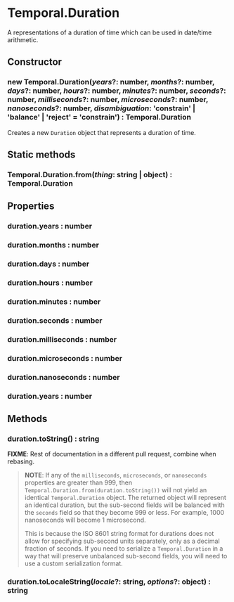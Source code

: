 # Temporal.Duration

A representations of a duration of time which can be used in date/time arithmetic.

## Constructor

### **new Temporal.Duration**(_years_?: number, _months_?: number, _days_?: number, _hours_?: number, _minutes_?: number, _seconds_?: number, _milliseconds_?: number, _microseconds_?: number, _nanoseconds_?: number, _disambiguation_: 'constrain' | 'balance' | 'reject' = 'constrain') : Temporal.Duration

Creates a new `Duration` object that represents a duration of time.

## Static methods

### Temporal.Duration.**from**(_thing_: string | object) : Temporal.Duration

## Properties

### duration.**years** : number

### duration.**months** : number

### duration.**days** : number

### duration.**hours** : number

### duration.**minutes** : number

### duration.**seconds** : number

### duration.**milliseconds** : number

### duration.**microseconds** : number

### duration.**nanoseconds** : number

### duration.**years** : number

## Methods

### duration.**toString**() : string

**FIXME**: Rest of documentation in a different pull request, combine when rebasing.

> **NOTE**: If any of the `milliseconds`, `microseconds`, or `nanoseconds` properties are greater than 999, then `Temporal.Duration.from(duration.toString())` will not yield an identical `Temporal.Duration` object.
> The returned object will represent an identical duration, but the sub-second fields will be balanced with the `seconds` field so that they become 999 or less.
> For example, 1000 nanoseconds will become 1 microsecond.
>
> This is because the ISO 8601 string format for durations does not allow for specifying sub-second units separately, only as a decimal fraction of seconds.
> If you need to serialize a `Temporal.Duration` in a way that will preserve unbalanced sub-second fields, you will need to use a custom serialization format.

### duration.**toLocaleString**(_locale_?: string, _options_?: object) : string
